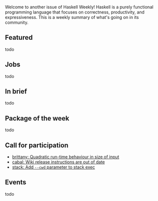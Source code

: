 <!-- 2017-08-10 -->

Welcome to another issue of Haskell Weekly!
Haskell is a purely functional programming language that focuses on correctness, productivity, and expressiveness.
This is a weekly summary of what's going on in its community.

## Featured

todo

## Jobs

todo

## In brief

todo

## Package of the week

todo

## Call for participation

-   [brittany: Quadratic run-time behaviour in size of input](https://github.com/lspitzner/brittany/issues/34)
-   [cabal: Wiki release instructions are out of date](https://github.com/haskell/cabal/issues/4622)
-   [stack: Add `--cwd` parameter to stack exec](https://github.com/commercialhaskell/stack/issues/3264)

## Events

todo
